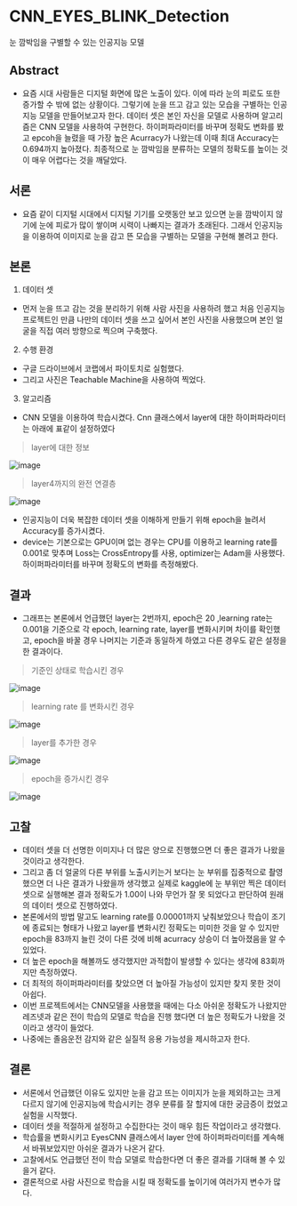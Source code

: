# CNN_EYES_BLINK_Detection
눈 깜박임을 구별할 수 있는 인공지능 모델


## Abstract
- 요즘 시대 사람들은 디지털 화면에 많은 노출이 있다. 이에 따라 눈의 피로도 또한 증가할 수 밖에 없는 상황이다. 그렇기에 눈을 뜨고 감고 있는 모습을 구별하는 인공지능 모델을 만들어보고자 한다. 데이터 셋은 본인 자신을 모델로 사용하며 알고리즘은 CNN 모델을 사용하여 구현한다. 하이퍼파라미터를 바꾸며 정확도 변화를 봤고 epcoh을 늘렸을 때 가장 높은 Acurracy가 나왔는데 이때 최대 Accuracy는 0.694까지 높아졌다. 최종적으로 눈 깜박임을 분류하는 모델의 정확도를 높이는 것이 매우 어렵다는 것을 깨달았다.

## 서론

  - 요즘 같이 디지털 시대에서 디지털 기기를 오랫동안 보고 있으면 눈을 깜박이지 않기에 눈에 피로가 많이 쌓이며 시력이 나빠지는 결과가 초래된다. 그래서 인공지능을 이용하여 이미지로 눈을 감고 뜬 모습을 구별하는 모델을 구현해 볼려고 한다.
 
## 본론

1. 데이터 셋
-  먼저 눈을 뜨고 감는 것을 분리하기 위해 사람 사진을 사용하려 했고 처음 인공지능 프로젝트인 만큼 나만의 데이터 셋을 쓰고 싶어서 본인 사진을 사용했으며 본인 얼굴을 직접 여러 방향으로 찍으며 구축했다.
2. 수행 환경
  - 구글 드라이브에서 코랩에서 파이토치로 실험했다.
  - 그리고 사진은 Teachable Machine을 사용하여 찍었다.
3. 알고리즘
- CNN 모델을 이용하여 학습시켰다. Cnn 클래스에서 layer에 대한 하이퍼파라미터는 아래에 표같이 설정하였다


> layer에 대한 정보
 
![image](https://github.com/morningB/CNN_EYES_BLINK_Detection/assets/114423035/79f16a3f-7c95-4d31-bc4f-b35f1b609e7e)

> layer4까지의 완전 연결층

![image](https://github.com/morningB/CNN_EYES_BLINK_Detection/assets/114423035/ec952761-63c7-4b22-be85-f533bed029be)


- 인공지능이 더욱 복잡한 데이터 셋을 이해하게 만들기 위해 epoch을 늘려서 Accuracy를 증가시켰다.
-  device는 기본으로는 GPU이며 없는 경우는 CPU를 이용하고 learning rate를 0.001로 맞추며 Loss는 CrossEntropy를 사용, optimizer는 Adam을 사용했다. 하이퍼파라미터를 바꾸며 정확도의 변화를 측정해봤다.

  ## 결과
 - 그래프는 본론에서 언급했던 layer는 2번까지, epoch은 20 ,learning rate는 0.001을 기준으로 각 epoch, learning rate, layer를 변화시키며 차이를 확인했고, epoch을 바꿀 경우 나머지는 기준과 동일하게 하였고 다른 경우도 같은 설정을 한 결과이다.

> 기준인 상태로 학습시킨 경우
   
![image](https://github.com/morningB/CNN_EYES_BLINK_Detection/assets/114423035/2847a162-2e66-47d7-ab2e-4ce4db034670)

> learning rate 를 변화시킨 경우

![image](https://github.com/morningB/CNN_EYES_BLINK_Detection/assets/114423035/71cb13f1-7140-4d87-bdd6-dc139f4a7f3e)

> layer를 추가한 경우

![image](https://github.com/morningB/CNN_EYES_BLINK_Detection/assets/114423035/13b75dd2-70cb-4322-90a2-2651b6535558)

> epoch을 증가시킨 경우

![image](https://github.com/morningB/CNN_EYES_BLINK_Detection/assets/114423035/921ede18-710b-4e4e-911e-bbaf24c59d57)


## 고찰 
- 데이터 셋을 더 선명한 이미지나 더 많은 양으로 진행했으면 더 좋은 결과가 나왔을 것이라고 생각한다.
- 그리고 좀 더 얼굴의 다른 부위를 노출시키는거 보다는 눈 부위를 집중적으로 촬영했으면 더 나은 결과가 나왔을까 생각했고 실제로 kaggle에 눈 부위만 찍은 데이터 셋으로 실행해본 결과 정확도가 1.00이 나와 무언가 잘 못 되었다고 판단하여 원래의 데이터 셋으로 진행하였다.
- 본론에서의 방법 말고도 learning rate를 0.00001까지 낮춰보았으나 학습이 조기에 종료되는 형태가 나왔고 layer를 변화시킨 정확도는 미미한 것을 알 수 있지만 epoch을 83까지 늘린 것이 다른 것에 비해 acurracy 상승이 더 높아졌음을 알 수 있었다.
- 더 높은 epoch을 해볼까도 생각했지만 과적합이 발생할 수 있다는 생각에 83회까지만 측정하였다.
- 더 최적의 하이퍼파라미터를 찾았으면 더 높아질 가능성이 있지만 찾지 못한 것이 아쉽다.
- 이번 프로젝트에서는 CNN모델을 사용했을 때에는 다소 아쉬운 정확도가 나왔지만 레즈넷과 같은 전이 학습의 모델로 학습을 진행 했다면 더 높은 정확도가 나왔을 것이라고 생각이 들었다.
- 나중에는 졸음운전 감지와 같은 실질적 응용 가능성을 제시하고자 한다.

## 결론
  - 서론에서 언급했던 이유도 있지만 눈을 감고 뜨는 이미지가 눈을 제외하고는 크게 다르지 않기에 인공지능에 학습시키는 경우 분류를 잘 할지에 대한 궁금증이 컸었고 실험을 시작했다.
  - 데이터 셋을 적절하게 설정하고 수집한다는 것이 매우 힘든 작업이라고 생각했다.
  - 학습률을 변화시키고 EyesCNN 클래스에서 layer 안에 하이퍼파라미터를 계속해서 바꿔보았지만 아쉬운 결과가 나온거 같다.
  - 고찰에서도 언급했던 전이 학습 모델로 학습한다면 더 좋은 결과를 기대해 볼 수 있을거 같다.
  - 결론적으로 사람 사진으로 학습을 시킬 때 정확도를 높이기에 여러가지 변수가 많다.
